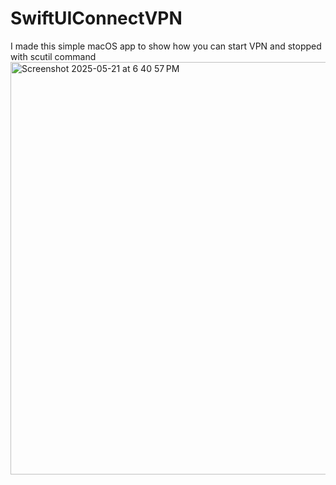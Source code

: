 # SwiftUIConnectVPN
I made this simple macOS app to show how you can start VPN and stopped with scutil command
<img width="660" alt="Screenshot 2025-05-21 at 6 40 57 PM" src="https://github.com/user-attachments/assets/0495d6d1-164e-4623-b16b-f3b899c4f3d0" />
